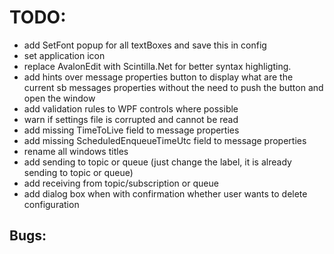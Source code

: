 ﻿# TODO:


- add SetFont popup for all textBoxes and save this in config
- set application icon
- replace AvalonEdit with Scintilla.Net for better syntax highligting.
- add hints over message properties button to display what are the current sb messages properties without the need to
  push the button and open the window
- add validation rules to WPF controls where possible
- warn if settings file is corrupted and cannot be read
- add missing TimeToLive field to message properties
- add missing ScheduledEnqueueTimeUtc field to message properties
- rename all windows titles
- add sending to topic or queue (just change the label, it is already sending to topic or queue)
- add receiving from topic/subscription or queue
- add dialog box when with confirmation whether user wants to delete configuration

## Bugs:

